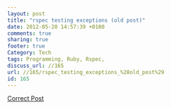 ```yaml
---
layout: post
title: "rspec testing exceptions (old post)"
date: 2012-05-20 14:57:39 +0100 
comments: true
sharing: true
footer: true
Category: Tech
tags: Programming, Ruby, Rspec,
discuss_url: //165
url: //165/rspec_testing_exceptions_%28old_post%29
id: 165
---
```

[Correct Post](http://amaras-tech.co.uk/article/166)
